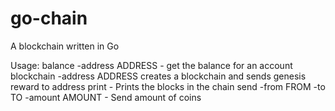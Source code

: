 # go-chain

A blockchain written in Go

Usage:
 balance -address ADDRESS - get the balance for an account
 blockchain -address ADDRESS creates a blockchain and sends genesis reward to address
 print - Prints the blocks in the chain
 send -from FROM -to TO -amount AMOUNT - Send amount of coins
